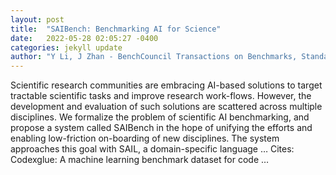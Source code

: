 ```yaml
---
layout: post
title:  "SAIBench: Benchmarking AI for Science"
date:   2022-05-28 02:05:27 -0400
categories: jekyll update
author: "Y Li, J Zhan - BenchCouncil Transactions on Benchmarks, Standards …, 2022"
---
```

Scientific research communities are embracing AI-based solutions to target tractable scientific tasks and improve research work-flows. However, the development and evaluation of such solutions are scattered across multiple disciplines. We formalize the problem of scientific AI benchmarking, and propose a system called SAIBench in the hope of unifying the efforts and enabling low-friction on-boarding of new disciplines. The system approaches this goal with SAIL, a domain-specific language … Cites: ‪Codexglue: A machine learning benchmark dataset for code …‬